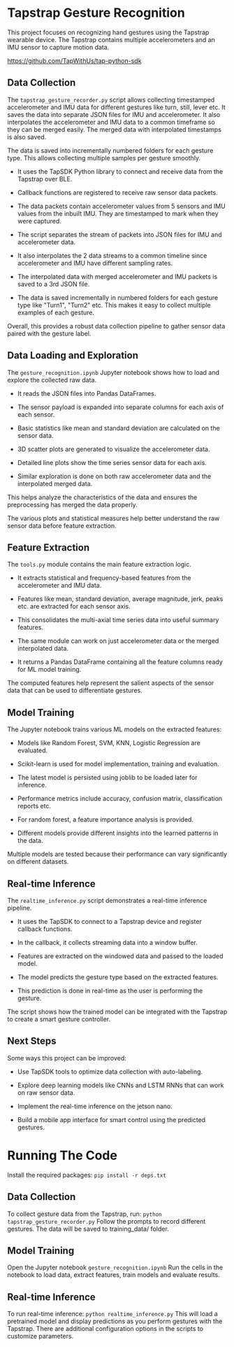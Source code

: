 # Tapstrap Gesture Recognition

This project focuses on recognizing hand gestures using the Tapstrap wearable device. The Tapstrap contains multiple accelerometers and an IMU sensor to capture motion data.

https://github.com/TapWithUs/tap-python-sdk

## Data Collection

The `tapstrap_gesture_recorder.py` script allows collecting timestamped accelerometer and IMU data for different gestures like turn, still, lever etc. It saves the data into separate JSON files for IMU and accelerometer. It also interpolates the accelerometer and IMU data to a common timeframe so they can be merged easily. The merged data with interpolated timestamps is also saved. 

The data is saved into incrementally numbered folders for each gesture type. This allows collecting multiple samples per gesture smoothly.

- It uses the TapSDK Python library to connect and receive data from the Tapstrap over BLE.

- Callback functions are registered to receive raw sensor data packets. 

- The data packets contain accelerometer values from 5 sensors and IMU values from the inbuilt IMU. They are timestamped to mark when they were captured.

- The script separates the stream of packets into JSON files for IMU and accelerometer data. 

- It also interpolates the 2 data streams to a common timeline since accelerometer and IMU have different sampling rates. 

- The interpolated data with merged accelerometer and IMU packets is saved to a 3rd JSON file.

- The data is saved incrementally in numbered folders for each gesture type like "Turn1", "Turn2" etc. This makes it easy to collect multiple examples of each gesture.

Overall, this provides a robust data collection pipeline to gather sensor data paired with the gesture label.

## Data Loading and Exploration

The `gesture_recognition.ipynb` Jupyter notebook shows how to load and explore the collected raw data.

- It reads the JSON files into Pandas DataFrames. 

- The sensor payload is expanded into separate columns for each axis of each sensor.

- Basic statistics like mean and standard deviation are calculated on the sensor data.

- 3D scatter plots are generated to visualize the accelerometer data.

- Detailed line plots show the time series sensor data for each axis.

- Similar exploration is done on both raw accelerometer data and the interpolated merged data.

This helps analyze the characteristics of the data and ensures the preprocessing has merged the data properly.

The various plots and statistical measures help better understand the raw sensor data before feature extraction.

## Feature Extraction

The `tools.py` module contains the main feature extraction logic.

- It extracts statistical and frequency-based features from the accelerometer and IMU data. 

- Features like mean, standard deviation, average magnitude, jerk, peaks etc. are extracted for each sensor axis.

- This consolidates the multi-axial time series data into useful summary features.

- The same module can work on just accelerometer data or the merged interpolated data.

- It returns a Pandas DataFrame containing all the feature columns ready for ML model training.

The computed features help represent the salient aspects of the sensor data that can be used to differentiate gestures.

## Model Training 

The Jupyter notebook trains various ML models on the extracted features:

- Models like Random Forest, SVM, KNN, Logistic Regression are evaluated.

- Scikit-learn is used for model implementation, training and evaluation.

- The latest model is persisted using joblib to be loaded later for inference.

- Performance metrics include accuracy, confusion matrix, classification reports etc. 

- For random forest, a feature importance analysis is provided.

- Different models provide different insights into the learned patterns in the data.

Multiple models are tested because their performance can vary significantly on different datasets.

## Real-time Inference

The `realtime_inference.py` script demonstrates a real-time inference pipeline.

- It uses the TapSDK to connect to a Tapstrap device and register callback functions.

- In the callback, it collects streaming data into a window buffer.

- Features are extracted on the windowed data and passed to the loaded model.

- The model predicts the gesture type based on the extracted features.

- This prediction is done in real-time as the user is performing the gesture.

The script shows how the trained model can be integrated with the Tapstrap to create a smart gesture controller.

## Next Steps

Some ways this project can be improved:

- Use TapSDK tools to optimize data collection with auto-labeling.

- Explore deep learning models like CNNs and LSTM RNNs that can work on raw sensor data.

- Implement the real-time inference on the jetson nano. 

- Build a mobile app interface for smart control using the predicted gestures.


# Running The Code

Install the required packages: `pip install -r deps.txt`

## Data Collection

To collect gesture data from the Tapstrap, run: `python tapstrap_gesture_recorder.py`
Follow the prompts to record different gestures. The data will be saved to training_data/ folder.

## Model Training

Open the Jupyter notebook `gesture_recognition.ipynb`
Run the cells in the notebook to load data, extract features, train models and evaluate results.

## Real-time Inference

To run real-time inference: `python realtime_inference.py`
This will load a pretrained model and display predictions as you perform gestures with the Tapstrap.
There are additional configuration options in the scripts to customize parameters. 
